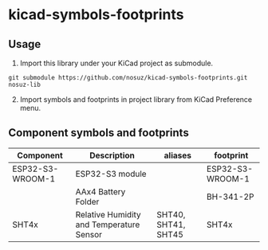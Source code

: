 # kicad-symbols-footprints

## Usage

1. Import this library under your KiCad project as submodule.

```
git submodule https://github.com/nosuz/kicad-symbols-footprints.git nosuz-lib
```

2. Import symbols and footprints in project library from KiCad Preference menu.

## Component symbols and footprints

| Component        | Description                              | aliases             | footprint        |
| ---------------- | ---------------------------------------- | ------------------- | ---------------- |
| ESP32-S3-WROOM-1 | ESP32-S3 module                          |                     | ESP32-S3-WROOM-1 |
|                  | AAx4 Battery Folder                      |                     | BH-341-2P        |
| SHT4x            | Relative Humidity and Temperature Sensor | SHT40, SHT41, SHT45 | SHT4x            |
